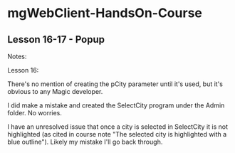# mgWebClient-HandsOn-Course
## Lesson 16-17 - Popup


Notes:

Lesson 16:

There's no mention of creating the pCity parameter until it's used, but it's obvious to any Magic developer.

I did make a mistake and created the SelectCity program under the Admin folder. No worries.

I have an unresolved issue that once a city is selected in SelectCity it is not highlighted (as cited in course note "The selected city is highlighted with a blue outline"). Likely my mistake I'll go back through.
